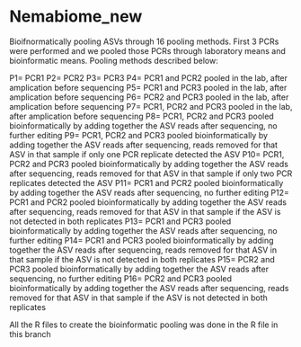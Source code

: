 # Nemabiome_new

Bioifnormatically pooling ASVs through 16 pooling methods. First 3 PCRs were performed and we pooled those PCRs through laboratory means and bioinformatic means. Pooling methods described below:

P1= PCR1
P2= PCR2
P3= PCR3
P4= PCR1 and PCR2 pooled in the lab, after amplication before sequencing
P5= PCR1 and PCR3 pooled in the lab, after amplication before sequencing
P6= PCR2 and PCR3 pooled in the lab, after amplication before sequencing
P7= PCR1, PCR2 and PCR3 pooled in the lab, after amplication before sequencing
P8= PCR1, PCR2 and PCR3 pooled bioinformatically by adding together the ASV reads after sequencing, no further editing
P9= PCR1, PCR2 and PCR3 pooled bioinformatically by adding together the ASV reads after sequencing, reads removed for that ASV in that sample if only one PCR replicate detected the ASV
P10= PCR1, PCR2 and PCR3 pooled bioinformatically by adding together the ASV reads after sequencing, reads removed for that ASV in that sample if only two PCR replicates detected the ASV
P11= PCR1 and PCR2 pooled bioinformatically by adding together the ASV reads after sequencing, no further editing
P12= PCR1 and PCR2 pooled bioinformatically by adding together the ASV reads after sequencing, reads removed for that ASV in that sample if the ASV is not detected in both replicates
P13= PCR1 and PCR3 pooled bioinformatically by adding together the ASV reads after sequencing, no further editing
P14= PCR1 and PCR3 pooled bioinformatically by adding together the ASV reads after sequencing, reads removed for that ASV in that sample if the ASV is not detected in both replicates
P15= PCR2 and PCR3 pooled bioinformatically by adding together the ASV reads after sequencing, no further editing
P16= PCR2 and PCR3 pooled bioinformatically by adding together the ASV reads after sequencing, reads removed for that ASV in that sample if the ASV is not detected in both replicates

All the R files to create the bioinformatic pooling was done in the R file in this branch
